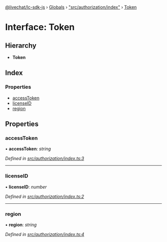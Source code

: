 [@livechat/lc-sdk-js](../README.md) › [Globals](../globals.md) › ["src/authorization/index"](../modules/_src_authorization_index_.md) › [Token](_src_authorization_index_.token.md)

# Interface: Token

## Hierarchy

* **Token**

## Index

### Properties

* [accessToken](_src_authorization_index_.token.md#accesstoken)
* [licenseID](_src_authorization_index_.token.md#licenseid)
* [region](_src_authorization_index_.token.md#region)

## Properties

###  accessToken

• **accessToken**: *string*

*Defined in [src/authorization/index.ts:3](https://github.com/livechat/lc-sdk-js/blob/aff69b2/src/authorization/index.ts#L3)*

___

###  licenseID

• **licenseID**: *number*

*Defined in [src/authorization/index.ts:2](https://github.com/livechat/lc-sdk-js/blob/aff69b2/src/authorization/index.ts#L2)*

___

###  region

• **region**: *string*

*Defined in [src/authorization/index.ts:4](https://github.com/livechat/lc-sdk-js/blob/aff69b2/src/authorization/index.ts#L4)*
